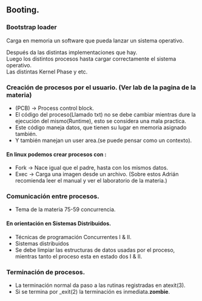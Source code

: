 ## Booting.

### Bootstrap loader
Carga en memoria un software que pueda lanzar un sistema operativo.

Después da las distintas implementaciones que hay.<br>
Luego los distintos procesos hasta cargar correctamente el sistema operativo. <br>
Las distintas Kernel Phase y etc.


### Creación de procesos por el usuario. (Ver lab de la pagina de la materia)
* (PCB) -> Process control block.
* El código del proceso(Llamado txt) no se debe cambiar mientras dure la ejecución del mismo(Runtime), esto se considera una mala practica. <br>
* Este código maneja datos, que tienen su lugar en memoria asignado también.
* Y también manejan un user area.(se puede pensar como un contexto).
#### En linux podemos crear procesos con : 
* Fork -> Nace igual que el padre, hasta con los mismos datos.
* Exec -> Carga una imagen desde un archivo.
(Sobre estos Adrián recomienda leer el manual y ver el laboratorio de la materia.)<br>
### Comunicación entre procesos.
* Tema de la materia 75-59 concurrencia.
 #### En orientación en Sistemas Distribuidos.
 * Técnicas de programación Concurrentes I & II.
 * Sistemas distribuidos
 * Se debe limpiar las estructuras de datos usadas por el proceso, mientras tanto el proceso esta en estado dos I & II.

 ### Terminación de procesos.
 * La terminación normal da paso a las rutinas registradas en atexit(3).
 * Si se termina por _exit(2) la terminación es inmediata.**zombie**.